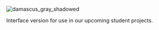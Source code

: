 ![damascus_gray_shadowed](https://user-images.githubusercontent.com/26748509/127756156-8c2e839f-d891-4f8b-8d96-8d8121e814e8.png)

Interface version for use in our upcoming student projects.

